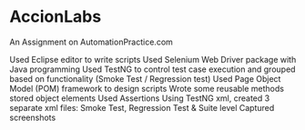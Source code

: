 # AccionLabs
An Assignment on AutomationPractice.com


Used Eclipse editor to write scripts
Used Selenium Web Driver package with Java programming
Used TestNG to control test case execution and grouped based on functionality (Smoke Test / Regression test)
Used Page Object Model (POM) framework to design scripts
Wrote some reusable methods
stored object elements
Used Assertions
Using TestNG xml, created 3 separate xml files: Smoke Test, Regression Test & Suite level
Captured screenshots
